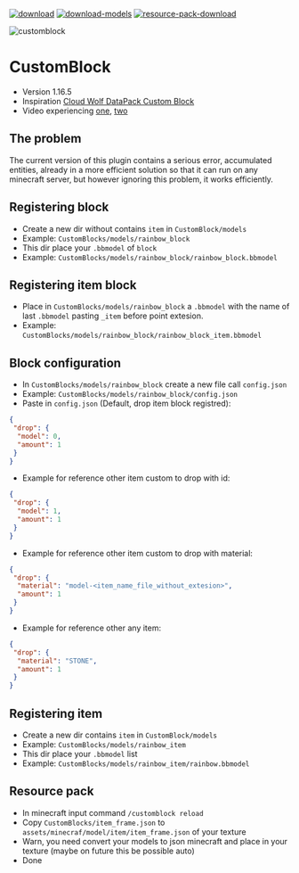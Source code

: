 [![download](https://img.shields.io/badge/download-jar-green)](https://github.com/Nonopichy/CustomBlock/releases/)
[![download-models](https://img.shields.io/badge/model-orange)](https://github.com/Nonopichy/CustomBlock/raw/main/models.rar)
[![resource-pack-download](https://img.shields.io/badge/resource%20pack-blue)](https://github.com/Nonopichy/CustomBlock/raw/main/resource%20pack.zip)

![customblock](https://user-images.githubusercontent.com/68911691/195412546-feadd07b-39e2-41a1-a9d7-b5e14bec3533.png)
# CustomBlock
-   Version 1.16.5
-   Inspiration [Cloud Wolf DataPack Custom Block](https://www.youtube.com/watch?v=ENK0b_2yT1c&ab_channel=CloudWolf)
-   Video experiencing [one](https://www.youtube.com/shorts/a4BgBC0Ps1o), [two](https://www.youtube.com/shorts/ng-WkJ6Y6kM)
## The problem
The current version of this plugin contains a serious error, accumulated entities, already in a more efficient solution so that it can run on any minecraft server, but however ignoring this problem, it works efficiently.
## Registering block
-   Create a new dir without contains `item` in `CustomBlock/models`
-   Example: `CustomBlocks/models/rainbow_block`
-   This dir place your `.bbmodel` of `block`
-   Example: `CustomBlocks/models/rainbow_block/rainbow_block.bbmodel`
## Registering item block
-   Place in `CustomBlocks/models/rainbow_block` a `.bbmodel` with the name of last `.bbmodel` pasting `_item` before point extesion.
-   Example: `CustomBlocks/models/rainbow_block/rainbow_block_item.bbmodel`
## Block configuration
-   In `CustomBlocks/models/rainbow_block` create a new file call `config.json`
-   Example: `CustomBlocks/models/rainbow_block/config.json`
-   Paste in `config.json` (Default, drop item block registred):
```json
{
 "drop": {
  "model": 0,
  "amount": 1
 }
}
```
-   Example for reference other item custom to drop with id:
```json
{
 "drop": {
  "model": 1,
  "amount": 1
 }
}
```
-   Example for reference other item custom to drop with material:
```json
{
 "drop": {
  "material": "model-<item_name_file_without_extesion>",
  "amount": 1
 }
}
```
-   Example for reference other any item:
```json
{
 "drop": {
  "material": "STONE",
  "amount": 1
 }
}
```
## Registering item
-   Create a new dir contains `item` in `CustomBlock/models`
-   Example: `CustomBlocks/models/rainbow_item`
-   This dir place your `.bbmodel` list
-   Example: `CustomBlocks/models/rainbow_item/rainbow.bbmodel`
## Resource pack
-   In minecraft input command `/customblock reload`
-   Copy `CustomBlocks/item_frame.json` to `assets/minecraf/model/item/item_frame.json` of your texture
-   Warn, you need convert your models to json minecraft and place in your texture (maybe on future this be possible auto)
-   Done

